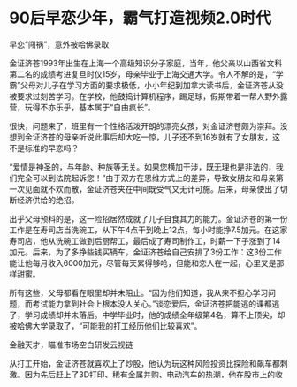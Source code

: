 # 90后早恋少年，霸气打造视频2.0时代

早恋“闯祸”，意外被哈佛录取 

金证济苍1993年出生在上海一个高级知识分子家庭，当年，他父亲以山西省文科第二名的成绩考进复旦时仅15岁，母亲毕业于上海交通大学。令人不解的是，“学霸”父母对儿子在学习方面的要求极低，小小年纪到加拿大读书后，金证济苍从没被要求过刻苦学习。在学校，他鼓捣计算机程序，踢足球，假期带着一帮人野外露营，玩得不亦乐乎，基本属于“自由疯长”。 

很快，问题来了，班里有一个性格活泼开朗的漂亮女孩，对金证济苍颇为崇拜。没想到金证济苍的母亲听说此事后却大吃一惊，儿子还不到16岁就有了女朋友，这不是标准的早恋吗？ 

“爱情是神圣的，与年龄、种族等无关。如果您横加干涉，既无理也是非法的，我们完全可以到法院起诉您！”由于双方在思维方式上的差异，导致女朋友和母亲第一次见面就不欢而散，金证济苍夹在中间既受气又无计可施。后来，母亲使出了切断经济供给的绝招。 

出乎父母预料的是，这一险招居然成就了儿子自食其力的能力。金证济苍的第一份工作是在寿司店当洗碗工，从下午4点干到晚上12点，每小时能挣7.5加元。在这家寿司店，他从洗碗工做到后厨帮工，最后成了寿司制作工，时薪一下子涨到了14加元。后来，为了多挣些钱买辆车，金证济苍给自己安排了3份工作：这3份工作能让他每月收入6000加元，尽管每天累得够呛，但能和恋人在一起，心里又是那样甜蜜。 

所有这些，父母都看在眼里却并未阻止。“因为他们知道，我从来不担心学习问题，而考试能力拿到社会上根本没人关心。”谈恋爱后，金证济苍把能逃的课都逃了，学习成绩却并未落后。中学毕业时，他的成绩全年级第4名，算不上顶尖，却被哈佛大学录取了，“可能我的打工经历他们比较喜欢”。 

金融天才，瞄准市场空白研发云视链 

从打工开始，金证济苍就喜欢上了炒股，他认为玩这种风险投资比探险和飙车都刺激。因为先后赶上了3D打印、稀有金属并购、电动汽车的热潮，他在股市上的收益达450%。“一直觉得自己就是金融天才，我的股票业绩，比加拿大最好的基金公司强10倍。” 

像大多数哈佛大学数学系的学生一样，金证济苍对自己未来人生的规划一直是做一名金融家。他对未来的发展方向很确定，“到一家投行工作，年薪百万美元不是问题”。 

金融这条路走了一大半，却因金证济苍在大一的一次实习经历而放弃，他实习的单位是美国一家知名的国际金融服务公司。干了一段时间，金证济苍发现，金融不能给人类带来任何利益，它不过是让20%的有钱人更有钱，让80%的穷人更穷，他想干一件大事，“我跟父母商量过，他们不关心我能挣多少钱，但很在意我做的是不是有意义的事”。 

金证济苍要做的大事是创业，方向是互联网，他在学习数学的同时，还辅修了计算机，“要找到痛点，再做开发和研究”。当时，金证济苍听到很多人抱怨，到一些视频网站看视频节目时，必须先看一段广告，否则就要交钱，这是视频网站的盈利方式。 

能不能发明一种东西，让大家跳过令人讨厌的广告，一点击就能收看到自己喜欢的视频节目？当然，所谓的“跳过”并不是不看任何广告，而是让用户能自由选择喜欢的广告看。这样，既节约了用户的时间，也不会损害广告商和视频制作人的利益，反而能让广告投放更加精准到位。金证济苍决定做云视链。 

为了专心创业，2012年10月，金证济苍在美国成立了一家名叫Venvy的公司。哈佛大学实行终身学制，随时可以休学，也可以随时回去就读，此后，他选择休学一年。 

金证济苍说，当时自己确实有点二，创办这家公司之前，他的经验、技术以及累积的人脉都在金融圈，创始资金来源于3个创始人在一次创业大赛上得到的奖金。后来，公司最重要的CTO突然撤出，因为他拿到了Google的录用通知。临走前，CTO特意叮嘱金证济苍：“别弄了，我们要做的技术系统链实现难度实在太高，十有八九你会输得很惨。”听了对方的善意提醒，他像被人兜头泼了一盆冷水，心里直发毛。 

最懂技术的那个外国男生走了，剩下的两个都是华人，一个是金证济苍，另一个是Dan。除了一个与天比高的创业愿景外，他们一无所有。两个男生花了一个小时的时间考虑，如果这场仗打输了怎么办？“管他呢！世界著名社交网站脸谱的创始人扎克伯格，休学独自创业时与我们年龄相仿，他能行，我们为什么不行？”90后的特征在这一个小时的考虑后蹦跶了出来。 

两年后，他们进驻哈佛创新孵化基地，在美国联合创立了全球第一个自动视链平台——VenvyInc。VenvyInc是云视链技术的前身，现运行于哈佛创新实验室，是哈佛大学2013—2014重点扶持科技项目之一。令金证济苍兴奋的是，自己不仅得到了一笔数目可观的哈佛基金的资金支持，还拥有了来自哈佛大学、麻省理工学院的8人核心团队和22人的大团队。 

打造视频2.0时代，让世界领教中国创新 

2014年10月，金证济苍离开故乡10年后回到国内，创立了上海极链网络科技并担任CEO。这时，有专家提醒说，这个看上去很美的技术能不能生根发芽，谁也不知道。因为广告仍是主流视频网站的重要收入来源，云视链的做法将对视频网站的营利模式产生挑战，并不是所有的技术都能适应中国的水土。 

没想到，这个看上去似乎前途不明的云视链技术，一周后就得到了大批投资者的追捧。在上海南外滩老码头5库里选好办公地点后，金证济苍组建了一支20多人的团队，中美两地公司的员工增加到60多人。 

2014年12月26日，云视链在上海外滩召开新闻发布会，多家投资机构和媒体参与见证了这项技术的面世。什么是云视链？金证济苍介绍说，它是全球第一个自动视链系统，是一种全新的视频交互模式，依托哈佛创新实验室全球顶尖的计算机视能技术，实现视频交互和视频中物体智能识别和追踪，让用户可以点击视频中的物品或人，实时获取与之相关的信息。云视链可广泛应用于电商、科教、娱乐、旅游等领域，并将视频带入一个全新的2.0时代。 

华尔街人士预测，能做成连谷歌这样的巨头都做不了的事，Venvy迟早会成为能和脸谱相媲美的公司。无论这个神话能否成为现实，金证济苍至少用事实改变了国际上对华人死读书无法创新的刻板印象。